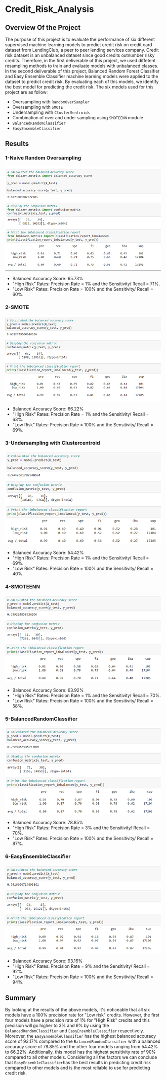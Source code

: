 # Credit_Risk_Analysis


## Overview Of the Project

The purpose of this project is to evaluate the performance of six different supervised machine learning models to predict credit risk on credit card dataset from LendingClub, a peer to peer lending services company. Credit risk dataset is an unbalanced dataset since good credits outnumber risky credits. Therefore, in the first deliverable of this project, we used diffetent resampling methods to train and evaluate models with unbalanced classes.
In the second deliverable of this project, Balanced Random Forest Classifier and Easy Ensemble Classifier machine learning models were applied to the dataset to predict credit risk. By evaluating each of this models, we identify the best model for predicting the credit risk.
The six models used for this project are as follow:
- Oversampling with `RandomOverSampler`
- Oversampling with `SMOTE`
- Undersampling with `ClusterSentroids`
- Combination of over and under sampling using `SMOTEENN` module
-  `BalancedRandomClassifier`
-  `EasyEnsembleClassifier`

## Results 

### 1-Naive Random Oversampling

![](/Images/Naive_Oversampling.png)

 - Balanced Accuracy Score: 65.73%
 - "High Risk" Rates: Precision Rate = 1% and the Sensitivity/ Recall = 71%.
 - "Low Risk" Rates: Precision Rate = 100% and the Sensitivity/ Recall = 60%.


### 2-SMOTE

![](/Images/SMOTE_Oversampling.png)

 - Balanced Accuracy Score: 66.22%
 - "High Risk" Rates: Precision Rate = 1% and the Sensitivity/ Recall = 63%.
 - "Low Risk" Rates: Precision Rate = 100% and the Sensitivity/ Recall = 69%.


 ### 3-Undersampling with Clustercentroid

![](/Images/Clustercentroids.png)

 - Balanced Accuracy Score: 54.42%
 - "High Risk" Rates: Precision Rate = 1% and the Sensitivity/ Recall = 69%.
 - "Low Risk" Rates: Precision Rate = 100% and the Sensitivity/ Recall = 40%.
 
 
 ### 4-SMOTEENN

![](/Images/SMOTEENN.png)

 - Balanced Accuracy Score: 63.92%
 - "High Risk" Rates: Precision Rate = 1% and the Sensitivity/ Recall = 70%.
 - "Low Risk" Rates: Precision Rate = 100% and the Sensitivity/ Recall = 58%.

### 5-BalancedRandomClassifier

![](/Images/Balancedrandomforestclassifier.png)

 - Balanced Accuracy Score: 78.85%
 - "High Risk" Rates: Precision Rate = 3% and the Sensitivity/ Recall = 70%.
 - "Low Risk" Rates: Precision Rate = 100% and the Sensitivity/ Recall = 87%.
 
### 6-EasyEnsembleClassifier

![](/Images/Easyensembleclassifier.png)

 - Balanced Accuracy Score: 93.16%
 - "High Risk" Rates: Precision Rate = 9% and the Sensitivity/ Recall = 92%.
 - "Low Risk" Rates: Precision Rate = 100% and the Sensitivity/ Recall = 94%.
 
 
## Summary

By looking at the results of the above models, it's noticeable that all six models have a 100% precision rate for "Low risk" credits. However, the first four models have a precision rate of 1% for "High Risk" credits and this precision will go higher to 3% and 9% by using the `BalancedRandomClassifier` and `EasyEnsembleClassifier` respectively.
Moreover, the `EasyEnsembleClassifier` has the highest balanced accuracy score of 93.17% compared to the `BalancedRandomClassifier` with a balanced accuracy score of 78.85% and the other four models ranging from 54.42% to 66.22%. Additionally, this model has the highest sensitivity rate of 90% compared to all other models. 
Considering all the factors we can conclude that `EasyEnsembleClassifier`has the best results in predicting credit risk compared to other models and is the most reliable to use for predicting credit risk. 


